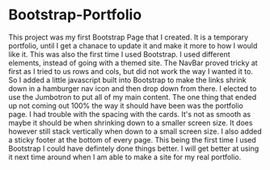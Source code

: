 # Bootstrap-Portfolio

This project was my first Bootstrap Page that I created. It is a temporary portfolio, until I get a chanace to update it and make it more to how I would like it. 
This was also the first time I used Bootstrap. I used different elements, instead of going with a themed site.
The NavBar proved tricky at first as I tried to us rows and cols, but did not work the way I wanted it to. So I added a little javascript built into Bootstrap to make the links shrink down in a hamburger nav icon and then drop down from there.
I elected to use the Jumbotron to put all of my main content.
The one thing that ended up not coming out 100% the way it should have been was the portfolio page. I had trouble with the spacing with the cards. It's not as smooth as maybe it should be when shrinking down to a smaller screen size. It does however still stack vertically when down to a small screen size.
I also added a sticky footer at the bottom of every page.
This being the first time I used Bootstrap I could have defintely done things better. I will get better at using it next time around when I am able to make a site for my real portfolio.
